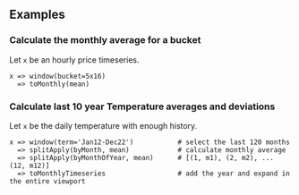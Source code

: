 ## Examples

### Calculate the monthly average for a bucket 

Let `x` be an hourly price timeseries.

```
x => window(bucket=5x16) 
  => toMonthly(mean)
```

[//]: # (### Calculate a historic heat-rate)

[//]: # ()
[//]: # (Let `e` be an hourly series for electricity prices.  Let `g` be a )

[//]: # (daily price series for natural gas prices. )

[//]: # ()
[//]: # (```)

[//]: # (e.window&#40;bucket=5x16&#41;)

[//]: # ( .toDaily&#40;mean&#41;)

[//]: # ( )
[//]: # (toDaily&#40;window&#40;e, bucket=5x16&#41;&#41;.withTz&#40;''&#41; )

[//]: # (```)


### Calculate last 10 year Temperature averages and deviations

Let `x` be the daily temperature with enough history.

```
x => window(term='Jan12-Dec22')           # select the last 120 months  
  => splitApply(byMonth, mean)            # calculate monthly average
  => splitApply(byMonthOfYear, mean)      # [(1, m1), (2, m2), ... (12, m12)] 
  => toMonthlyTimeseries                  # add the year and expand in the entire viewport  
```
